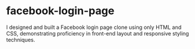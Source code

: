 # facebook-login-page
I designed and built a Facebook login page clone using only HTML and CSS, demonstrating proficiency in front-end layout and responsive styling techniques.
